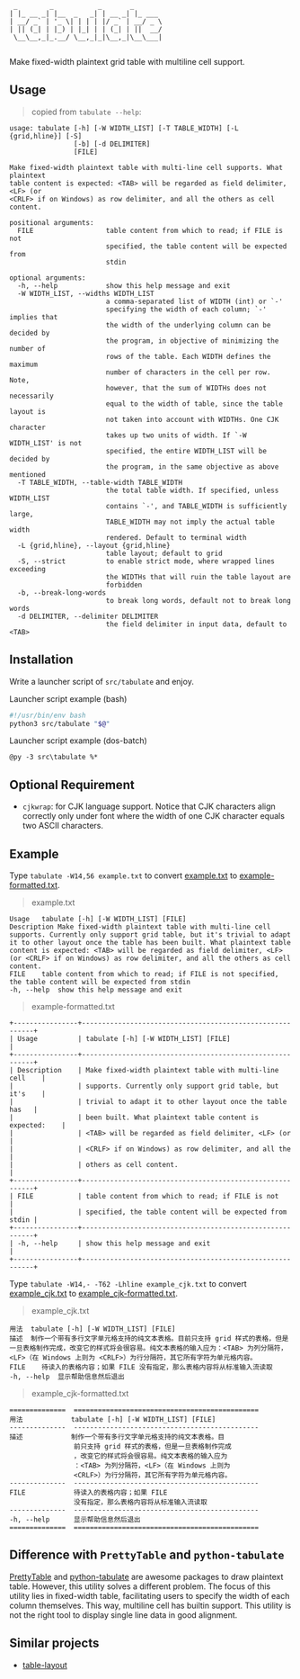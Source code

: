 ```
 _        _           _       _       
| |_ __ _| |__  _   _| | __ _| |_ ___ 
| __/ _` | '_ \| | | | |/ _` | __/ _ \
| || (_| | |_) | |_| | | (_| | ||  __/
 \__\__,_|_.__/ \__,_|_|\__,_|\__\___|
                                      
```

Make fixed-width plaintext grid table with multiline cell support.

Usage
-----

> copied from `tabulate --help`:

```
usage: tabulate [-h] [-W WIDTH_LIST] [-T TABLE_WIDTH] [-L {grid,hline}] [-S]
                [-b] [-d DELIMITER]
                [FILE]

Make fixed-width plaintext table with multi-line cell supports. What plaintext
table content is expected: <TAB> will be regarded as field delimiter, <LF> (or
<CRLF> if on Windows) as row delimiter, and all the others as cell content.

positional arguments:
  FILE                  table content from which to read; if FILE is not
                        specified, the table content will be expected from
                        stdin

optional arguments:
  -h, --help            show this help message and exit
  -W WIDTH_LIST, --widths WIDTH_LIST
                        a comma-separated list of WIDTH (int) or `-'
                        specifying the width of each column; `-' implies that
                        the width of the underlying column can be decided by
                        the program, in objective of minimizing the number of
                        rows of the table. Each WIDTH defines the maximum
                        number of characters in the cell per row. Note,
                        however, that the sum of WIDTHs does not necessarily
                        equal to the width of table, since the table layout is
                        not taken into account with WIDTHs. One CJK character
                        takes up two units of width. If `-W WIDTH_LIST' is not
                        specified, the entire WIDTH_LIST will be decided by
                        the program, in the same objective as above mentioned
  -T TABLE_WIDTH, --table-width TABLE_WIDTH
                        the total table width. If specified, unless WIDTH_LIST
                        contains `-', and TABLE_WIDTH is sufficiently large,
                        TABLE_WIDTH may not imply the actual table width
                        rendered. Default to terminal width
  -L {grid,hline}, --layout {grid,hline}
                        table layout; default to grid
  -S, --strict          to enable strict mode, where wrapped lines exceeding
                        the WIDTHs that will ruin the table layout are
                        forbidden
  -b, --break-long-words
                        to break long words, default not to break long words
  -d DELIMITER, --delimiter DELIMITER
                        the field delimiter in input data, default to <TAB>
```

Installation
------------

Write a launcher script of `src/tabulate` and enjoy.

Launcher script example (bash)

```bash
#!/usr/bin/env bash
python3 src/tabulate "$@"
```

Launcher script example (dos-batch)

```batch
@py -3 src\tabulate %*
```

Optional Requirement
--------------------

- `cjkwrap`: for CJK language support. Notice that CJK characters align correctly only under font where the width of one CJK character equals two ASCII characters.

Example
-------

Type `tabulate -W14,56 example.txt` to convert [example.txt](examples/example.txt) to [example-formatted.txt](examples/example-formatted.txt).

> example.txt

```
Usage	tabulate [-h] [-W WIDTH_LIST] [FILE]
Description	Make fixed-width plaintext table with multi-line cell supports. Currently only support grid table, but it's trivial to adapt it to other layout once the table has been built. What plaintext table content is expected: <TAB> will be regarded as field delimiter, <LF> (or <CRLF> if on Windows) as row delimiter, and all the others as cell content.
FILE	table content from which to read; if FILE is not specified, the table content will be expected from stdin
-h, --help	show this help message and exit
```

> example-formatted.txt

```
+----------------+----------------------------------------------------------+
| Usage          | tabulate [-h] [-W WIDTH_LIST] [FILE]                     |
+----------------+----------------------------------------------------------+
| Description    | Make fixed-width plaintext table with multi-line cell    |
|                | supports. Currently only support grid table, but it's    |
|                | trivial to adapt it to other layout once the table has   |
|                | been built. What plaintext table content is expected:    |
|                | <TAB> will be regarded as field delimiter, <LF> (or      |
|                | <CRLF> if on Windows) as row delimiter, and all the      |
|                | others as cell content.                                  |
+----------------+----------------------------------------------------------+
| FILE           | table content from which to read; if FILE is not         |
|                | specified, the table content will be expected from stdin |
+----------------+----------------------------------------------------------+
| -h, --help     | show this help message and exit                          |
+----------------+----------------------------------------------------------+
```

Type `tabulate -W14,- -T62 -Lhline example_cjk.txt` to convert [example_cjk.txt](examples/example_cjk.txt) to [example_cjk-formatted.txt](examples/example_cjk-formatted.txt).

> example_cjk.txt

```
用法	tabulate [-h] [-W WIDTH_LIST] [FILE]
描述	制作一个带有多行文字单元格支持的纯文本表格。目前只支持 grid 样式的表格，但是一旦表格制作完成，改变它的样式将会很容易。纯文本表格的输入应为：<TAB> 为列分隔符，<LF>（在 Windows 上则为 <CRLF>）为行分隔符，其它所有字符为单元格内容。
FILE	待读入的表格内容；如果 FILE 没有指定，那么表格内容将从标准输入流读取
-h, --help	显示帮助信息然后退出
```

> example_cjk-formatted.txt

```
==============  ==============================================
用法            tabulate [-h] [-W WIDTH_LIST] [FILE]
--------------  ----------------------------------------------
描述            制作一个带有多行文字单元格支持的纯文本表格。目
                前只支持 grid 样式的表格，但是一旦表格制作完成
                ，改变它的样式将会很容易。纯文本表格的输入应为
                ：<TAB> 为列分隔符，<LF>（在 Windows 上则为
                <CRLF>）为行分隔符，其它所有字符为单元格内容。
--------------  ----------------------------------------------
FILE            待读入的表格内容；如果 FILE
                没有指定，那么表格内容将从标准输入流读取
--------------  ----------------------------------------------
-h, --help      显示帮助信息然后退出
==============  ==============================================
```

## Difference with `PrettyTable` and `python-tabulate`

[PrettyTable](https://pypi.org/project/PrettyTable/) and [python-tabulate](https://github.com/astanin/python-tabulate.git) are awesome packages to draw plaintext table.
However, this utility solves a different problem.
The focus of this utility lies in fixed-width table, facilitating users to specify the width of each column themselves.
This way, multiline cell has builtin support.
This utility is not the right tool to display single line data in good alignment.


## Similar projects

- [table-layout](https://github.com/75lb/table-layout.git)
